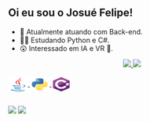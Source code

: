## Oi eu sou o Josué Felipe!

* 🔭 Atualmente atuando com Back-end.
* 👨‍🎓 Estudando Python e C#.
* 😲 Interessado em IA e VR 🤖.
<div align="center">
  <a href="https://github.com/JosueLft">
  <img height="180em" src="https://github-readme-stats.vercel.app/api?username=JosueLft&show_icons=true&theme=midnight-purple&include_all_commits=true&count_private=true"/>
  <img height="180em" src="https://github-readme-stats.vercel.app/api/top-langs/?username=JosueLft&layout=compact&langs_count=7&theme=midnight-purple"/>
</div>
<div style="display: inline_block"><br>
  <img align="center" alt="Josue-Java" height="30" width="40" src="https://raw.githubusercontent.com/devicons/devicon/master/icons/java/java-original.svg">
  <img align="center" alt="Josue-Python" height="30" width="40" src="https://raw.githubusercontent.com/devicons/devicon/master/icons/python/python-original.svg">
  <img align="center" alt="Josue-Csharp" height="30" width="40" src="https://raw.githubusercontent.com/devicons/devicon/master/icons/csharp/csharp-original.svg">
</div>
  
  ##
 
<div> 
  <a href = "mailto:josueflx1999@gmail.com"><img src="https://img.shields.io/badge/Gmail-D14836?style=for-the-badge&logo=gmail&logoColor=white" target="_blank"></a>
  <a href="https://www.linkedin.com/in/josu%C3%A9-felipe-4b5929135" target="_blank"><img src="https://img.shields.io/badge/-LinkedIn-%230077B5?style=for-the-badge&logo=linkedin&logoColor=white" target="_blank"></a> 
</div>
